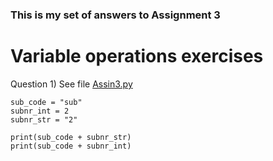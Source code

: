 ### This is my set of answers to Assignment 3

# Variable operations exercises

Question 1) See file [Assin3.py](https://github.com/kp272/Computer-Programming-for-Psychology/edit/main/Assignment3/Assin3.py)
```
sub_code = "sub"
subnr_int = 2
subnr_str = "2"

print(sub_code + subnr_str)
print(sub_code + subnr_int)
```
